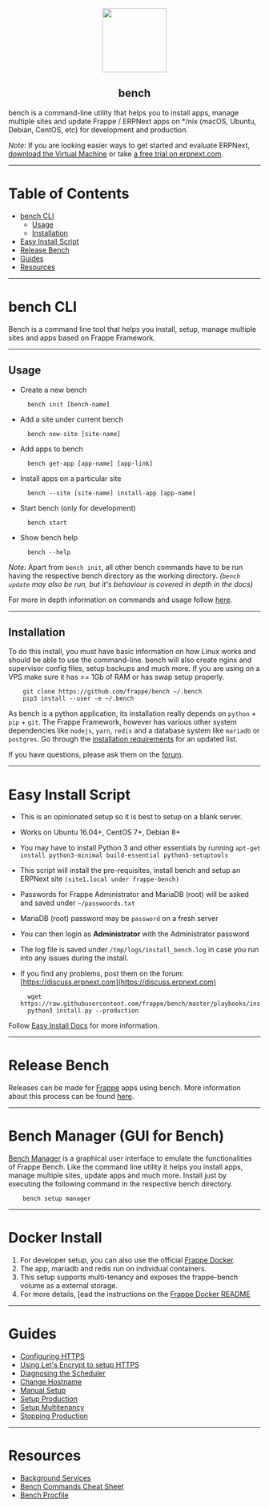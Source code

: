 <div align="center">
	<img src="https://github.com/frappe/design/raw/master/logos/png/bench-logo.png" height="128">
	<h2>bench</h2>
</div>

bench is a command-line utility that helps you to install apps, manage multiple sites and update Frappe / ERPNext apps on */nix (macOS, Ubuntu, Debian, CentOS, etc) for development and production.


_Note:_ If you are looking easier ways to get started and evaluate ERPNext, [download the Virtual Machine](https://erpnext.com/download) or take [a free trial on erpnext.com](https://erpnext.com/pricing).

---

# Table of Contents

 - [bench CLI](#bench-cli)
	- [Usage](#usage)
	- [Installation](#installation)
 - [Easy Install Script](#easy-install-script)
 - [Release Bench](#release-bench)
 - [Guides](#guides)
 - [Resources](#resources)

---

# bench CLI

Bench is a command line tool that helps you install, setup, manage multiple sites and apps based on Frappe Framework.

---

## Usage

* Create a new bench

		bench init [bench-name]

* Add a site under current bench

		bench new-site [site-name]

* Add apps to bench

		bench get-app [app-name] [app-link]

* Install apps on a particular site

		bench --site [site-name] install-app [app-name]

* Start bench (only for development)

		bench start

* Show bench help

		bench --help

_Note:_ Apart from `bench init`, all other bench commands have to be run having the respective bench directory as the working directory. _(`bench update` may also be run, but it's behaviour is covered in depth in the docs)_

For more in depth information on commands and usage follow [here](https://github.com/frappe/bench/blob/master/docs/commands_and_usage.md).

---

## Installation

To do this install, you must have basic information on how Linux works and should be able to use the command-line. bench will also create nginx and supervisor config files, setup backups and much more. If you are using on a VPS make sure it has >= 1Gb of RAM or has swap setup properly.

		git clone https://github.com/frappe/bench ~/.bench
		pip3 install --user -e ~/.bench

As bench is a python application, its installation really depends on `python` + `pip` + `git`. The Frappe Framework, however has various other system dependencies like `nodejs`, `yarn`, `redis` and a database system like `mariadb` or `postgres`. Go through the [installation requirements](https://github.com/frappe/bench/blob/master/docs/installation.md) for an updated list.

If you have questions, please ask them on the [forum](https://discuss.erpnext.com/c/bench).

---

# Easy Install Script

- This is an opinionated setup so it is best to setup on a blank server.
- Works on Ubuntu 16.04+, CentOS 7+, Debian 8+
- You may have to install Python 3 and other essentials by running `apt-get install python3-minimal build-essential python3-setuptools`
- This script will install the pre-requisites, install bench and setup an ERPNext site `(site1.local under frappe-bench)`
- Passwords for Frappe Administrator and MariaDB (root) will be asked and saved under `~/passwoords.txt`
- MariaDB (root) password may be `password` on a fresh server
- You can then login as **Administrator** with the Administrator password
- The log file is saved under `/tmp/logs/install_bench.log` in case you run into any issues during the install.
- If you find any problems, post them on the forum: [https://discuss.erpnext.com](https://discuss.erpnext.com)

		wget https://raw.githubusercontent.com/frappe/bench/master/playbooks/install.py
		python3 install.py --production

Follow [Easy Install Docs](https://github.com/frappe/bench/blob/master/docs/easy_install.md) for more information.

---

# Release Bench

Releases can be made for [Frappe](https://github.com/frappe/frappe) apps using bench. More information about this process can be found [here](https://github.com/frappe/bench/blob/master/docs/releasing_frappe_apps.md).

---

# Bench Manager (GUI for Bench)

[Bench Manager](https://github.com/frappe/bench_manager) is a graphical user interface to emulate the functionalities of Frappe Bench. Like the command line utility it helps you install apps, manage multiple sites, update apps and much more. Install just by executing the following command in the respective bench directory.

		bench setup manager

---

# Docker Install

1. For developer setup, you can also use the official [Frappe Docker](https://github.com/frappe/frappe_docker/).
2. The app, mariadb and redis run on individual containers.
3. This setup supports multi-tenancy and exposes the frappe-bench volume as a external storage.
4. For more details, [ead the instructions on the [Frappe Docker README](https://github.com/frappe/frappe_docker/)

---

# Guides

- [Configuring HTTPS](https://frappe.io/docs/user/en/bench/guides/configuring-https.html)
- [Using Let's Encrypt to setup HTTPS](https://frappe.io/docs/user/en/bench/guides/lets-encrypt-ssl-setup.html)
- [Diagnosing the Scheduler](https://frappe.io/docs/user/en/bench/guides/diagnosing-the-scheduler.html)
- [Change Hostname](https://frappe.io/docs/user/en/bench/guides/adding-custom-domains)
- [Manual Setup](https://frappe.io/docs/user/en/bench/guides/manual-setup.html)
- [Setup Production](https://frappe.io/docs/user/en/bench/guides/setup-production.html)
- [Setup Multitenancy](https://frappe.io/docs/user/en/bench/guides/setup-multitenancy.html)
- [Stopping Production](https://github.com/frappe/bench/wiki/Stopping-Production-and-starting-Development)

---

# Resources

- [Background Services](https://frappe.io/docs/user/en/bench/resources/background-services.html)
- [Bench Commands Cheat Sheet](https://frappe.io/docs/user/en/bench/resources/bench-commands-cheatsheet.html)
- [Bench Procfile](https://frappe.io/docs/user/en/bench/resources/bench-procfile.html)
